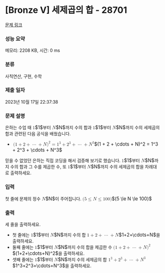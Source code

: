# [Bronze V] 세제곱의 합 - 28701 

[문제 링크](https://www.acmicpc.net/problem/28701) 

### 성능 요약

메모리: 2208 KB, 시간: 0 ms

### 분류

사칙연산, 구현, 수학

### 제출 일자

2023년 10월 17일 22:37:38

### 문제 설명

<p style="user-select: auto;">은하는 수업 때 <mjx-container class="MathJax" jax="CHTML" style="font-size: 109%; position: relative; user-select: auto;"><mjx-math class="MJX-TEX" aria-hidden="true" style="user-select: auto;"><mjx-mn class="mjx-n" style="user-select: auto;"><mjx-c class="mjx-c31" style="user-select: auto;"></mjx-c></mjx-mn></mjx-math><mjx-assistive-mml unselectable="on" display="inline" style="user-select: auto;"><math xmlns="http://www.w3.org/1998/Math/MathML" style="user-select: auto;"><mn style="user-select: auto;">1</mn></math></mjx-assistive-mml><span aria-hidden="true" class="no-mathjax mjx-copytext" style="user-select: auto;">$1$</span></mjx-container>부터 <mjx-container class="MathJax" jax="CHTML" style="font-size: 109%; position: relative; user-select: auto;"><mjx-math class="MJX-TEX" aria-hidden="true" style="user-select: auto;"><mjx-mi class="mjx-i" style="user-select: auto;"><mjx-c class="mjx-c1D441 TEX-I" style="user-select: auto;"></mjx-c></mjx-mi></mjx-math><mjx-assistive-mml unselectable="on" display="inline" style="user-select: auto;"><math xmlns="http://www.w3.org/1998/Math/MathML" style="user-select: auto;"><mi style="user-select: auto;">N</mi></math></mjx-assistive-mml><span aria-hidden="true" class="no-mathjax mjx-copytext" style="user-select: auto;">$N$</span></mjx-container>까지 수의 합과 <mjx-container class="MathJax" jax="CHTML" style="font-size: 109%; position: relative; user-select: auto;"><mjx-math class="MJX-TEX" aria-hidden="true" style="user-select: auto;"><mjx-mn class="mjx-n" style="user-select: auto;"><mjx-c class="mjx-c31" style="user-select: auto;"></mjx-c></mjx-mn></mjx-math><mjx-assistive-mml unselectable="on" display="inline" style="user-select: auto;"><math xmlns="http://www.w3.org/1998/Math/MathML" style="user-select: auto;"><mn style="user-select: auto;">1</mn></math></mjx-assistive-mml><span aria-hidden="true" class="no-mathjax mjx-copytext" style="user-select: auto;">$1$</span></mjx-container>부터 <mjx-container class="MathJax" jax="CHTML" style="font-size: 109%; position: relative; user-select: auto;"><mjx-math class="MJX-TEX" aria-hidden="true" style="user-select: auto;"><mjx-mi class="mjx-i" style="user-select: auto;"><mjx-c class="mjx-c1D441 TEX-I" style="user-select: auto;"></mjx-c></mjx-mi></mjx-math><mjx-assistive-mml unselectable="on" display="inline" style="user-select: auto;"><math xmlns="http://www.w3.org/1998/Math/MathML" style="user-select: auto;"><mi style="user-select: auto;">N</mi></math></mjx-assistive-mml><span aria-hidden="true" class="no-mathjax mjx-copytext" style="user-select: auto;">$N$</span></mjx-container>까지 수의 세제곱의 합과 관련된 다음 공식을 배웠습니다.</p>

<ul style="user-select: auto;">
	<li style="user-select: auto;"><mjx-container class="MathJax" jax="CHTML" style="font-size: 109%; position: relative; user-select: auto;"> <mjx-math class="MJX-TEX" aria-hidden="true" style="user-select: auto;"><mjx-mo class="mjx-n" style="user-select: auto;"><mjx-c class="mjx-c28" style="user-select: auto;"></mjx-c></mjx-mo><mjx-mn class="mjx-n" style="user-select: auto;"><mjx-c class="mjx-c31" style="user-select: auto;"></mjx-c></mjx-mn><mjx-mo class="mjx-n" space="3" style="user-select: auto;"><mjx-c class="mjx-c2B" style="user-select: auto;"></mjx-c></mjx-mo><mjx-mn class="mjx-n" space="3" style="user-select: auto;"><mjx-c class="mjx-c32" style="user-select: auto;"></mjx-c></mjx-mn><mjx-mo class="mjx-n" space="3" style="user-select: auto;"><mjx-c class="mjx-c2B" style="user-select: auto;"></mjx-c></mjx-mo><mjx-mo class="mjx-n" space="3" style="user-select: auto;"><mjx-c class="mjx-c22EF" style="user-select: auto;"></mjx-c></mjx-mo><mjx-mo class="mjx-n" space="3" style="user-select: auto;"><mjx-c class="mjx-c2B" style="user-select: auto;"></mjx-c></mjx-mo><mjx-mi class="mjx-i" space="3" style="user-select: auto;"><mjx-c class="mjx-c1D441 TEX-I" style="user-select: auto;"></mjx-c></mjx-mi><mjx-msup style="user-select: auto;"><mjx-mo class="mjx-n" style="user-select: auto;"><mjx-c class="mjx-c29" style="user-select: auto;"></mjx-c></mjx-mo><mjx-script style="vertical-align: 0.363em; user-select: auto;"><mjx-mn class="mjx-n" size="s" style="user-select: auto;"><mjx-c class="mjx-c32" style="user-select: auto;"></mjx-c></mjx-mn></mjx-script></mjx-msup><mjx-mo class="mjx-n" space="4" style="user-select: auto;"><mjx-c class="mjx-c3D" style="user-select: auto;"></mjx-c></mjx-mo><mjx-msup space="4" style="user-select: auto;"><mjx-mn class="mjx-n" style="user-select: auto;"><mjx-c class="mjx-c31" style="user-select: auto;"></mjx-c></mjx-mn><mjx-script style="vertical-align: 0.363em; user-select: auto;"><mjx-mn class="mjx-n" size="s" style="user-select: auto;"><mjx-c class="mjx-c33" style="user-select: auto;"></mjx-c></mjx-mn></mjx-script></mjx-msup><mjx-mo class="mjx-n" space="3" style="user-select: auto;"><mjx-c class="mjx-c2B" style="user-select: auto;"></mjx-c></mjx-mo><mjx-msup space="3" style="user-select: auto;"><mjx-mn class="mjx-n" style="user-select: auto;"><mjx-c class="mjx-c32" style="user-select: auto;"></mjx-c></mjx-mn><mjx-script style="vertical-align: 0.363em; user-select: auto;"><mjx-mn class="mjx-n" size="s" style="user-select: auto;"><mjx-c class="mjx-c33" style="user-select: auto;"></mjx-c></mjx-mn></mjx-script></mjx-msup><mjx-mo class="mjx-n" space="3" style="user-select: auto;"><mjx-c class="mjx-c2B" style="user-select: auto;"></mjx-c></mjx-mo><mjx-mo class="mjx-n" space="3" style="user-select: auto;"><mjx-c class="mjx-c22EF" style="user-select: auto;"></mjx-c></mjx-mo><mjx-mo class="mjx-n" space="3" style="user-select: auto;"><mjx-c class="mjx-c2B" style="user-select: auto;"></mjx-c></mjx-mo><mjx-msup space="3" style="user-select: auto;"><mjx-mi class="mjx-i" style="user-select: auto;"><mjx-c class="mjx-c1D441 TEX-I" style="user-select: auto;"></mjx-c></mjx-mi><mjx-script style="vertical-align: 0.363em; margin-left: 0.054em; user-select: auto;"><mjx-mn class="mjx-n" size="s" style="user-select: auto;"><mjx-c class="mjx-c33" style="user-select: auto;"></mjx-c></mjx-mn></mjx-script></mjx-msup></mjx-math><mjx-assistive-mml unselectable="on" display="inline" style="user-select: auto;"><math xmlns="http://www.w3.org/1998/Math/MathML" style="user-select: auto;"><mo stretchy="false" style="user-select: auto;">(</mo><mn style="user-select: auto;">1</mn><mo style="user-select: auto;">+</mo><mn style="user-select: auto;">2</mn><mo style="user-select: auto;">+</mo><mo style="user-select: auto;">⋯</mo><mo style="user-select: auto;">+</mo><mi style="user-select: auto;">N</mi><msup style="user-select: auto;"><mo stretchy="false" style="user-select: auto;">)</mo><mn style="user-select: auto;">2</mn></msup><mo style="user-select: auto;">=</mo><msup style="user-select: auto;"><mn style="user-select: auto;">1</mn><mn style="user-select: auto;">3</mn></msup><mo style="user-select: auto;">+</mo><msup style="user-select: auto;"><mn style="user-select: auto;">2</mn><mn style="user-select: auto;">3</mn></msup><mo style="user-select: auto;">+</mo><mo style="user-select: auto;">⋯</mo><mo style="user-select: auto;">+</mo><msup style="user-select: auto;"><mi style="user-select: auto;">N</mi><mn style="user-select: auto;">3</mn></msup></math></mjx-assistive-mml><span aria-hidden="true" class="no-mathjax mjx-copytext" style="user-select: auto;">$(1 + 2 + \cdots + N)^2 = 1^3 + 2^3 + \cdots + N^3$</span> </mjx-container></li>
</ul>

<p style="user-select: auto;">믿을 수 없었던 은하는 직접 코딩을 해서 검증해 보기로 했습니다. <mjx-container class="MathJax" jax="CHTML" style="font-size: 109%; position: relative; user-select: auto;"><mjx-math class="MJX-TEX" aria-hidden="true" style="user-select: auto;"><mjx-mn class="mjx-n" style="user-select: auto;"><mjx-c class="mjx-c31" style="user-select: auto;"></mjx-c></mjx-mn></mjx-math><mjx-assistive-mml unselectable="on" display="inline" style="user-select: auto;"><math xmlns="http://www.w3.org/1998/Math/MathML" style="user-select: auto;"><mn style="user-select: auto;">1</mn></math></mjx-assistive-mml><span aria-hidden="true" class="no-mathjax mjx-copytext" style="user-select: auto;">$1$</span></mjx-container>부터 <mjx-container class="MathJax" jax="CHTML" style="font-size: 109%; position: relative; user-select: auto;"><mjx-math class="MJX-TEX" aria-hidden="true" style="user-select: auto;"><mjx-mi class="mjx-i" style="user-select: auto;"><mjx-c class="mjx-c1D441 TEX-I" style="user-select: auto;"></mjx-c></mjx-mi></mjx-math><mjx-assistive-mml unselectable="on" display="inline" style="user-select: auto;"><math xmlns="http://www.w3.org/1998/Math/MathML" style="user-select: auto;"><mi style="user-select: auto;">N</mi></math></mjx-assistive-mml><span aria-hidden="true" class="no-mathjax mjx-copytext" style="user-select: auto;">$N$</span></mjx-container>까지 수의 합과 그 수를 제곱한 수, 또 <mjx-container class="MathJax" jax="CHTML" style="font-size: 109%; position: relative; user-select: auto;"><mjx-math class="MJX-TEX" aria-hidden="true" style="user-select: auto;"><mjx-mn class="mjx-n" style="user-select: auto;"><mjx-c class="mjx-c31" style="user-select: auto;"></mjx-c></mjx-mn></mjx-math><mjx-assistive-mml unselectable="on" display="inline" style="user-select: auto;"><math xmlns="http://www.w3.org/1998/Math/MathML" style="user-select: auto;"><mn style="user-select: auto;">1</mn></math></mjx-assistive-mml><span aria-hidden="true" class="no-mathjax mjx-copytext" style="user-select: auto;">$1$</span></mjx-container>부터 <mjx-container class="MathJax" jax="CHTML" style="font-size: 109%; position: relative; user-select: auto;"><mjx-math class="MJX-TEX" aria-hidden="true" style="user-select: auto;"><mjx-mi class="mjx-i" style="user-select: auto;"><mjx-c class="mjx-c1D441 TEX-I" style="user-select: auto;"></mjx-c></mjx-mi></mjx-math><mjx-assistive-mml unselectable="on" display="inline" style="user-select: auto;"><math xmlns="http://www.w3.org/1998/Math/MathML" style="user-select: auto;"><mi style="user-select: auto;">N</mi></math></mjx-assistive-mml><span aria-hidden="true" class="no-mathjax mjx-copytext" style="user-select: auto;">$N$</span></mjx-container>까지 수의 세제곱의 합을 차례대로 출력하세요.</p>

### 입력 

 <p style="user-select: auto;">첫 줄에 문제의 정수 <mjx-container class="MathJax" jax="CHTML" style="font-size: 109%; position: relative; user-select: auto;"><mjx-math class="MJX-TEX" aria-hidden="true" style="user-select: auto;"><mjx-mi class="mjx-i" style="user-select: auto;"><mjx-c class="mjx-c1D441 TEX-I" style="user-select: auto;"></mjx-c></mjx-mi></mjx-math><mjx-assistive-mml unselectable="on" display="inline" style="user-select: auto;"><math xmlns="http://www.w3.org/1998/Math/MathML" style="user-select: auto;"><mi style="user-select: auto;">N</mi></math></mjx-assistive-mml><span aria-hidden="true" class="no-mathjax mjx-copytext" style="user-select: auto;">$N$</span></mjx-container>이 주어집니다. <mjx-container class="MathJax" jax="CHTML" style="font-size: 109%; position: relative; user-select: auto;"><mjx-math class="MJX-TEX" aria-hidden="true" style="user-select: auto;"><mjx-mo class="mjx-n" style="user-select: auto;"><mjx-c class="mjx-c28" style="user-select: auto;"></mjx-c></mjx-mo><mjx-mn class="mjx-n" style="user-select: auto;"><mjx-c class="mjx-c35" style="user-select: auto;"></mjx-c></mjx-mn><mjx-mo class="mjx-n" space="4" style="user-select: auto;"><mjx-c class="mjx-c2264" style="user-select: auto;"></mjx-c></mjx-mo><mjx-mi class="mjx-i" space="4" style="user-select: auto;"><mjx-c class="mjx-c1D441 TEX-I" style="user-select: auto;"></mjx-c></mjx-mi><mjx-mo class="mjx-n" space="4" style="user-select: auto;"><mjx-c class="mjx-c2264" style="user-select: auto;"></mjx-c></mjx-mo><mjx-mn class="mjx-n" space="4" style="user-select: auto;"><mjx-c class="mjx-c31" style="user-select: auto;"></mjx-c><mjx-c class="mjx-c30" style="user-select: auto;"></mjx-c><mjx-c class="mjx-c30" style="user-select: auto;"></mjx-c></mjx-mn><mjx-mo class="mjx-n" style="user-select: auto;"><mjx-c class="mjx-c29" style="user-select: auto;"></mjx-c></mjx-mo></mjx-math><mjx-assistive-mml unselectable="on" display="inline" style="user-select: auto;"><math xmlns="http://www.w3.org/1998/Math/MathML" style="user-select: auto;"><mo stretchy="false" style="user-select: auto;">(</mo><mn style="user-select: auto;">5</mn><mo style="user-select: auto;">≤</mo><mi style="user-select: auto;">N</mi><mo style="user-select: auto;">≤</mo><mn style="user-select: auto;">100</mn><mo stretchy="false" style="user-select: auto;">)</mo></math></mjx-assistive-mml><span aria-hidden="true" class="no-mathjax mjx-copytext" style="user-select: auto;">$(5 \le N \le 100)$</span> </mjx-container></p>

### 출력 

 <p style="user-select: auto;">세 줄을 출력하세요.</p>

<ul style="user-select: auto;">
	<li style="user-select: auto;">첫 줄에는 <mjx-container class="MathJax" jax="CHTML" style="font-size: 109%; position: relative; user-select: auto;"><mjx-math class="MJX-TEX" aria-hidden="true" style="user-select: auto;"><mjx-mn class="mjx-n" style="user-select: auto;"><mjx-c class="mjx-c31" style="user-select: auto;"></mjx-c></mjx-mn></mjx-math><mjx-assistive-mml unselectable="on" display="inline" style="user-select: auto;"><math xmlns="http://www.w3.org/1998/Math/MathML" style="user-select: auto;"><mn style="user-select: auto;">1</mn></math></mjx-assistive-mml><span aria-hidden="true" class="no-mathjax mjx-copytext" style="user-select: auto;">$1$</span></mjx-container>부터 <mjx-container class="MathJax" jax="CHTML" style="font-size: 109%; position: relative; user-select: auto;"><mjx-math class="MJX-TEX" aria-hidden="true" style="user-select: auto;"><mjx-mi class="mjx-i" style="user-select: auto;"><mjx-c class="mjx-c1D441 TEX-I" style="user-select: auto;"></mjx-c></mjx-mi></mjx-math><mjx-assistive-mml unselectable="on" display="inline" style="user-select: auto;"><math xmlns="http://www.w3.org/1998/Math/MathML" style="user-select: auto;"><mi style="user-select: auto;">N</mi></math></mjx-assistive-mml><span aria-hidden="true" class="no-mathjax mjx-copytext" style="user-select: auto;">$N$</span></mjx-container>까지 수의 합 <mjx-container class="MathJax" jax="CHTML" style="font-size: 109%; position: relative; user-select: auto;"><mjx-math class="MJX-TEX" aria-hidden="true" style="user-select: auto;"><mjx-mn class="mjx-n" style="user-select: auto;"><mjx-c class="mjx-c31" style="user-select: auto;"></mjx-c></mjx-mn><mjx-mo class="mjx-n" space="3" style="user-select: auto;"><mjx-c class="mjx-c2B" style="user-select: auto;"></mjx-c></mjx-mo><mjx-mn class="mjx-n" space="3" style="user-select: auto;"><mjx-c class="mjx-c32" style="user-select: auto;"></mjx-c></mjx-mn><mjx-mo class="mjx-n" space="3" style="user-select: auto;"><mjx-c class="mjx-c2B" style="user-select: auto;"></mjx-c></mjx-mo><mjx-mo class="mjx-n" space="3" style="user-select: auto;"><mjx-c class="mjx-c22EF" style="user-select: auto;"></mjx-c></mjx-mo><mjx-mo class="mjx-n" space="3" style="user-select: auto;"><mjx-c class="mjx-c2B" style="user-select: auto;"></mjx-c></mjx-mo><mjx-mi class="mjx-i" space="3" style="user-select: auto;"><mjx-c class="mjx-c1D441 TEX-I" style="user-select: auto;"></mjx-c></mjx-mi></mjx-math><mjx-assistive-mml unselectable="on" display="inline" style="user-select: auto;"><math xmlns="http://www.w3.org/1998/Math/MathML" style="user-select: auto;"><mn style="user-select: auto;">1</mn><mo style="user-select: auto;">+</mo><mn style="user-select: auto;">2</mn><mo style="user-select: auto;">+</mo><mo style="user-select: auto;">⋯</mo><mo style="user-select: auto;">+</mo><mi style="user-select: auto;">N</mi></math></mjx-assistive-mml><span aria-hidden="true" class="no-mathjax mjx-copytext" style="user-select: auto;">$1+2+\cdots+N$</span></mjx-container>을 출력하세요.</li>
	<li style="user-select: auto;">둘째 줄에는 <mjx-container class="MathJax" jax="CHTML" style="font-size: 109%; position: relative; user-select: auto;"><mjx-math class="MJX-TEX" aria-hidden="true" style="user-select: auto;"><mjx-mn class="mjx-n" style="user-select: auto;"><mjx-c class="mjx-c31" style="user-select: auto;"></mjx-c></mjx-mn></mjx-math><mjx-assistive-mml unselectable="on" display="inline" style="user-select: auto;"><math xmlns="http://www.w3.org/1998/Math/MathML" style="user-select: auto;"><mn style="user-select: auto;">1</mn></math></mjx-assistive-mml><span aria-hidden="true" class="no-mathjax mjx-copytext" style="user-select: auto;">$1$</span></mjx-container>부터 <mjx-container class="MathJax" jax="CHTML" style="font-size: 109%; position: relative; user-select: auto;"><mjx-math class="MJX-TEX" aria-hidden="true" style="user-select: auto;"><mjx-mi class="mjx-i" style="user-select: auto;"><mjx-c class="mjx-c1D441 TEX-I" style="user-select: auto;"></mjx-c></mjx-mi></mjx-math><mjx-assistive-mml unselectable="on" display="inline" style="user-select: auto;"><math xmlns="http://www.w3.org/1998/Math/MathML" style="user-select: auto;"><mi style="user-select: auto;">N</mi></math></mjx-assistive-mml><span aria-hidden="true" class="no-mathjax mjx-copytext" style="user-select: auto;">$N$</span></mjx-container>까지 수의 합을 제곱한 수 <mjx-container class="MathJax" jax="CHTML" style="font-size: 109%; position: relative; user-select: auto;"><mjx-math class="MJX-TEX" aria-hidden="true" style="user-select: auto;"><mjx-mo class="mjx-n" style="user-select: auto;"><mjx-c class="mjx-c28" style="user-select: auto;"></mjx-c></mjx-mo><mjx-mn class="mjx-n" style="user-select: auto;"><mjx-c class="mjx-c31" style="user-select: auto;"></mjx-c></mjx-mn><mjx-mo class="mjx-n" space="3" style="user-select: auto;"><mjx-c class="mjx-c2B" style="user-select: auto;"></mjx-c></mjx-mo><mjx-mn class="mjx-n" space="3" style="user-select: auto;"><mjx-c class="mjx-c32" style="user-select: auto;"></mjx-c></mjx-mn><mjx-mo class="mjx-n" space="3" style="user-select: auto;"><mjx-c class="mjx-c2B" style="user-select: auto;"></mjx-c></mjx-mo><mjx-mo class="mjx-n" space="3" style="user-select: auto;"><mjx-c class="mjx-c22EF" style="user-select: auto;"></mjx-c></mjx-mo><mjx-mo class="mjx-n" space="3" style="user-select: auto;"><mjx-c class="mjx-c2B" style="user-select: auto;"></mjx-c></mjx-mo><mjx-mi class="mjx-i" space="3" style="user-select: auto;"><mjx-c class="mjx-c1D441 TEX-I" style="user-select: auto;"></mjx-c></mjx-mi><mjx-msup style="user-select: auto;"><mjx-mo class="mjx-n" style="user-select: auto;"><mjx-c class="mjx-c29" style="user-select: auto;"></mjx-c></mjx-mo><mjx-script style="vertical-align: 0.363em; user-select: auto;"><mjx-mn class="mjx-n" size="s" style="user-select: auto;"><mjx-c class="mjx-c32" style="user-select: auto;"></mjx-c></mjx-mn></mjx-script></mjx-msup></mjx-math><mjx-assistive-mml unselectable="on" display="inline" style="user-select: auto;"><math xmlns="http://www.w3.org/1998/Math/MathML" style="user-select: auto;"><mo stretchy="false" style="user-select: auto;">(</mo><mn style="user-select: auto;">1</mn><mo style="user-select: auto;">+</mo><mn style="user-select: auto;">2</mn><mo style="user-select: auto;">+</mo><mo style="user-select: auto;">⋯</mo><mo style="user-select: auto;">+</mo><mi style="user-select: auto;">N</mi><msup style="user-select: auto;"><mo stretchy="false" style="user-select: auto;">)</mo><mn style="user-select: auto;">2</mn></msup></math></mjx-assistive-mml><span aria-hidden="true" class="no-mathjax mjx-copytext" style="user-select: auto;">$(1+2+\cdots+N)^2$</span></mjx-container>을 출력하세요.</li>
	<li style="user-select: auto;">셋째 줄에는 <mjx-container class="MathJax" jax="CHTML" style="font-size: 109%; position: relative; user-select: auto;"><mjx-math class="MJX-TEX" aria-hidden="true" style="user-select: auto;"><mjx-mn class="mjx-n" style="user-select: auto;"><mjx-c class="mjx-c31" style="user-select: auto;"></mjx-c></mjx-mn></mjx-math><mjx-assistive-mml unselectable="on" display="inline" style="user-select: auto;"><math xmlns="http://www.w3.org/1998/Math/MathML" style="user-select: auto;"><mn style="user-select: auto;">1</mn></math></mjx-assistive-mml><span aria-hidden="true" class="no-mathjax mjx-copytext" style="user-select: auto;">$1$</span></mjx-container>부터 <mjx-container class="MathJax" jax="CHTML" style="font-size: 109%; position: relative; user-select: auto;"><mjx-math class="MJX-TEX" aria-hidden="true" style="user-select: auto;"><mjx-mi class="mjx-i" style="user-select: auto;"><mjx-c class="mjx-c1D441 TEX-I" style="user-select: auto;"></mjx-c></mjx-mi></mjx-math><mjx-assistive-mml unselectable="on" display="inline" style="user-select: auto;"><math xmlns="http://www.w3.org/1998/Math/MathML" style="user-select: auto;"><mi style="user-select: auto;">N</mi></math></mjx-assistive-mml><span aria-hidden="true" class="no-mathjax mjx-copytext" style="user-select: auto;">$N$</span></mjx-container>까지 수의 세제곱의 합 <mjx-container class="MathJax" jax="CHTML" style="font-size: 109%; position: relative; user-select: auto;"><mjx-math class="MJX-TEX" aria-hidden="true" style="user-select: auto;"><mjx-msup style="user-select: auto;"><mjx-mn class="mjx-n" style="user-select: auto;"><mjx-c class="mjx-c31" style="user-select: auto;"></mjx-c></mjx-mn><mjx-script style="vertical-align: 0.363em; user-select: auto;"><mjx-mn class="mjx-n" size="s" style="user-select: auto;"><mjx-c class="mjx-c33" style="user-select: auto;"></mjx-c></mjx-mn></mjx-script></mjx-msup><mjx-mo class="mjx-n" space="3" style="user-select: auto;"><mjx-c class="mjx-c2B" style="user-select: auto;"></mjx-c></mjx-mo><mjx-msup space="3" style="user-select: auto;"><mjx-mn class="mjx-n" style="user-select: auto;"><mjx-c class="mjx-c32" style="user-select: auto;"></mjx-c></mjx-mn><mjx-script style="vertical-align: 0.363em; user-select: auto;"><mjx-mn class="mjx-n" size="s" style="user-select: auto;"><mjx-c class="mjx-c33" style="user-select: auto;"></mjx-c></mjx-mn></mjx-script></mjx-msup><mjx-mo class="mjx-n" space="3" style="user-select: auto;"><mjx-c class="mjx-c2B" style="user-select: auto;"></mjx-c></mjx-mo><mjx-mo class="mjx-n" space="3" style="user-select: auto;"><mjx-c class="mjx-c22EF" style="user-select: auto;"></mjx-c></mjx-mo><mjx-mo class="mjx-n" space="3" style="user-select: auto;"><mjx-c class="mjx-c2B" style="user-select: auto;"></mjx-c></mjx-mo><mjx-msup space="3" style="user-select: auto;"><mjx-mi class="mjx-i" style="user-select: auto;"><mjx-c class="mjx-c1D441 TEX-I" style="user-select: auto;"></mjx-c></mjx-mi><mjx-script style="vertical-align: 0.363em; margin-left: 0.054em; user-select: auto;"><mjx-mn class="mjx-n" size="s" style="user-select: auto;"><mjx-c class="mjx-c33" style="user-select: auto;"></mjx-c></mjx-mn></mjx-script></mjx-msup></mjx-math><mjx-assistive-mml unselectable="on" display="inline" style="user-select: auto;"><math xmlns="http://www.w3.org/1998/Math/MathML" style="user-select: auto;"><msup style="user-select: auto;"><mn style="user-select: auto;">1</mn><mn style="user-select: auto;">3</mn></msup><mo style="user-select: auto;">+</mo><msup style="user-select: auto;"><mn style="user-select: auto;">2</mn><mn style="user-select: auto;">3</mn></msup><mo style="user-select: auto;">+</mo><mo style="user-select: auto;">⋯</mo><mo style="user-select: auto;">+</mo><msup style="user-select: auto;"><mi style="user-select: auto;">N</mi><mn style="user-select: auto;">3</mn></msup></math></mjx-assistive-mml><span aria-hidden="true" class="no-mathjax mjx-copytext" style="user-select: auto;">$1^3+2^3+\cdots+N^3$</span></mjx-container>을 출력하세요.</li>
</ul>

